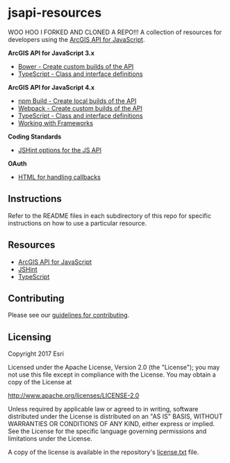 jsapi-resources
===============
WOO HOO I FORKED AND CLONED A REPO!!!
A collection of resources for developers using the [ArcGIS API for JavaScript](https://js.arcgis.com).

**ArcGIS API for JavaScript 3.x**
* [Bower - Create custom builds of the API](./3.x/bower/README.md)
* [TypeScript - Class and interface definitions](./3.x/typescript/README.md)

**ArcGIS API for JavaScript 4.x**
* [npm Build - Create local builds of the API](./4.x/npm/README.md)
* [Webpack - Create custom builds of the API](./4.x/webpack/README.md)
* [TypeScript - Class and interface definitions](./4.x/typescript/README.md)
* [Working with Frameworks](./frameworks/README.md)

**Coding Standards**
* [JSHint options for the JS API](./jshint/README.md)

**OAuth**
* [HTML for handling callbacks](./oauth/README.md)

## Instructions
Refer to the README files in each subdirectory of this repo for specific instructions on how to use a particular resource.

## Resources
* [ArcGIS API for JavaScript](https://js.arcgis.com)
* [JSHint](http://www.jshint.com/)
* [TypeScript](http://www.typescriptlang.org/)

## Contributing

Please see our [guidelines for contributing](CONTRIBUTING.md).

## Licensing
Copyright 2017 Esri

Licensed under the Apache License, Version 2.0 (the "License");
you may not use this file except in compliance with the License.
You may obtain a copy of the License at

   http://www.apache.org/licenses/LICENSE-2.0

Unless required by applicable law or agreed to in writing, software
distributed under the License is distributed on an "AS IS" BASIS,
WITHOUT WARRANTIES OR CONDITIONS OF ANY KIND, either express or implied.
See the License for the specific language governing permissions and
limitations under the License.

A copy of the license is available in the repository's [license.txt](https://github.com/Esri/jsapi-resources/blob/master/license.txt) file.

